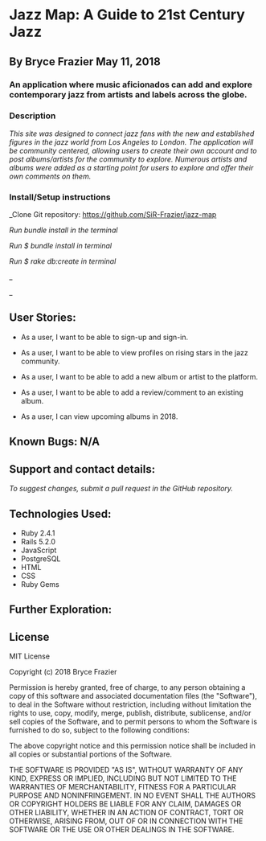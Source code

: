 # Jazz Map: A Guide to 21st Century Jazz

## By Bryce Frazier May 11, 2018

### An application where music aficionados can add and explore contemporary jazz from artists and labels across the globe.

### Description
_This site was designed to connect jazz fans with the new and established figures in the jazz world from Los Angeles to London. The application will be community centered, allowing users to create their own account and to post albums/artists for the community to explore. Numerous artists and albums were added as a starting point for users to explore and offer their own comments on them._

### Install/Setup instructions

_Clone Git repository: https://github.com/SiR-Frazier/jazz-map

_Run bundle install in the terminal_

_Run $ bundle install in terminal_

_Run $ rake db:create in terminal_

_

_

## User Stories:

* As a user, I want to be able to sign-up and sign-in.

* As a user, I want to be able to view profiles on rising stars in the jazz community.

* As a user, I want to be able to add a new album or artist to the platform.

* As a user, I want to be able to add a review/comment to an existing album.

* As a user, I can view upcoming albums in 2018.

## Known Bugs: N/A

## Support and contact details:
_To suggest changes, submit a pull request in the GitHub repository._

## Technologies Used:

* Ruby 2.4.1
* Rails 5.2.0
* JavaScript
* PostgreSQL
* HTML
* CSS
* Ruby Gems

## Further Exploration:

## License

MIT License

Copyright (c) 2018 Bryce Frazier

Permission is hereby granted, free of charge, to any person obtaining a copy of this software and associated documentation files (the "Software"), to deal in the Software without restriction, including without limitation the rights to use, copy, modify, merge, publish, distribute, sublicense, and/or sell copies of the Software, and to permit persons to whom the Software is furnished to do so, subject to the following conditions:

The above copyright notice and this permission notice shall be included in all copies or substantial portions of the Software.

THE SOFTWARE IS PROVIDED "AS IS", WITHOUT WARRANTY OF ANY KIND, EXPRESS OR IMPLIED, INCLUDING BUT NOT LIMITED TO THE WARRANTIES OF MERCHANTABILITY, FITNESS FOR A PARTICULAR PURPOSE AND NONINFRINGEMENT. IN NO EVENT SHALL THE AUTHORS OR COPYRIGHT HOLDERS BE LIABLE FOR ANY CLAIM, DAMAGES OR OTHER LIABILITY, WHETHER IN AN ACTION OF CONTRACT, TORT OR OTHERWISE, ARISING FROM, OUT OF OR IN CONNECTION WITH THE SOFTWARE OR THE USE OR OTHER DEALINGS IN THE SOFTWARE.
